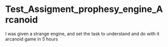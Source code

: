 # Test_Assigment_prophesy_engine_Arcanoid
I was given a strange engine, and set the task to understand and do with it arсanoid game in 5 hours

